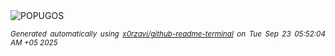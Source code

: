 <div align="justify">
<picture>
    <source media="(prefers-color-scheme: dark)" srcset="https://i.ibb.co/8gbhz3tm/output-gif.gif">
    <source media="(prefers-color-scheme: light)" srcset="https://i.ibb.co/8gbhz3tm/output-gif.gif">
    <img alt="POPUGOS" src="https://i.ibb.co/8gbhz3tm/output-gif.gif">
</picture>

<sub><i>Generated automatically using [x0rzavi/github-readme-terminal](https://github.com/x0rzavi/github-readme-terminal) on Tue Sep 23 05:52:04 AM +05 2025</i></sub>
</div>